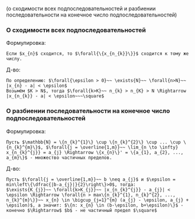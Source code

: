 (о сходимости всех подпоследовательностей и разбиении последовательности на конечное число подпоследовательностей)
### О сходимости всех подпоследовательностей
Формулировка:
```spoiler-markdown
Если $x_{n}$ сходится, то $\forall{\{x_{n_{k}}\}}$ сходится к тому же числу.
```

Д-во:
```spoiler-markdown
По определению: $\forall{\epsilon > 0}~~ \exists{N}~~ \forall{n>N}~~ |x_{n} - a| < \epsilon$
Возьмём $K > N$, тогда $\forall{k>K}~~ n_{k} > n_{K} > N \Rightarrow |x_{n_{k}} - a| < \epsilon~~~\square$

```

### О разбиении последовательности на конечное число подпоследовательностей
Формулировка:
```spoiler-markdown
Пусть $\mathbb{N} = \{n_{k}^{1}\} \cup \{n_{k}^{2}\} \cup ... \cup \{n_{k}^{m}\}$, $\forall{j = \overline{1,m}}~~ \lim_{n \to \infty} x_{n_{k}^{j}} = a_{j} \Rightarrow \{x_{n}\}' = \{a_{1}, a_{2}, ..., a_{m}\}$ - множество частичных пределов.
```

Д-во:
```spoiler-markdown
Пусть $\forall{j = \overline{1,m}}~~ b \neq a_{j}$ и $\epsilon = min\left\{\dfrac{|b-a_{j}|}{2}\right\}>0$, тогда:
$\exists{K_{j}}~~ \forall{k>K_{j}}~~ |x_{n_{k}^{j}} - a_{j}| < \epsilon \Rightarrow \forall{n > max\{n_{k}^{1}, n_{k}^{2}, ..., n_{k}^{m}\}}~~ x_{n} \in \bigcup_{j=1}^{m} (a_{j} - \epsilon, a_{j} + \epsilon)$, а значит: $\{n: x_{n} \in (b-\epsilon, b+\epsilon)\}$ - конечно $\Rightarrow$ $b$ - не частичный предел $\square$
```


